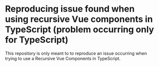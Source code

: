 # Reproducing issue found when using recursive Vue components in TypeScript (problem occurring only for TypeScript)

This repository is only meant to to reproduce an issue occurring when trying to use a Recursive Vue Components in TypeScript.


